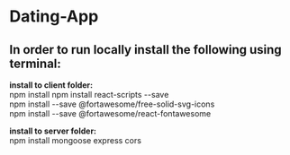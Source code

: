 # Dating-App

## In order to run locally install the following using terminal:   

**install to client folder:**   
npm install
npm install react-scripts --save   
npm install --save @fortawesome/free-solid-svg-icons   
npm install --save @fortawesome/react-fontawesome   

**install to server folder:**   
npm install mongoose express cors   
